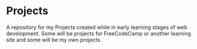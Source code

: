 # Projects

A repository for my Projects created while in early learning stages of web development. 
Some will be projects for FreeCodeCamp or another learning site and some will be my own projects.
